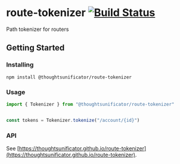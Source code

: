# route-tokenizer [![Build Status](https://travis-ci.com/thoughtsunificator/route-tokenizer.svg?branch=master)](https://travis-ci.com/thoughtsunificator/route-tokenizer)
Path tokenizer for routers

## Getting Started

### Installing

``npm install @thoughtsunificator/route-tokenizer``

### Usage

````javascript
import { Tokenizer } from "@thoughtsunificator/route-tokenizer"


const tokens = Tokenizer.tokenize("/account/{id}")
````
### API

See [https://thoughtsunificator.github.io/route-tokenizer](https://thoughtsunificator.github.io/route-tokenizer).
